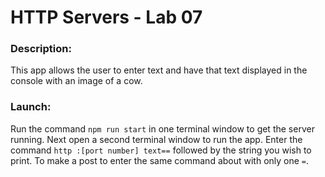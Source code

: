 # HTTP Servers - Lab 07

### Description:

This app allows the user to enter text and have that text displayed in the console with an image of a cow.

### Launch:

Run the command `npm run start` in one terminal window to get the server running. Next open a second terminal window to run the app. Enter the command `http :[port number] text==` followed by the string you wish to print. To make a post to enter the same command about with only one `=`.

